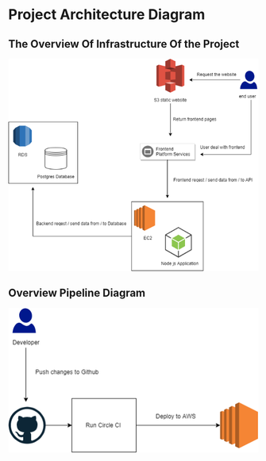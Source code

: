 # Project Architecture Diagram

## The Overview Of Infrastructure Of the Project

![Alt text](images/overview.png)

## Overview Pipeline Diagram

![Alt text](images/pipelineOv.png)
